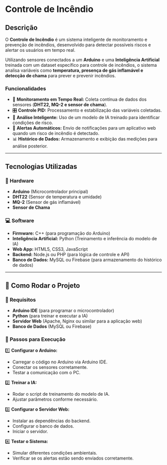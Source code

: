# Controle de Incêndio

## Descrição

O **Controle de Incêndio** é um sistema inteligente de monitoramento e prevenção de incêndios, desenvolvido para detectar possíveis riscos e alertar os usuários em tempo real.  

Utilizando sensores conectados a um **Arduino** e uma **Inteligência Artificial** treinada com um dataset específico para controle de incêndios, o sistema analisa variáveis como **temperatura, presença de gás inflamável e detecção de chama** para prever e prevenir incêndios.  

### Funcionalidades

- 📡 **Monitoramento em Tempo Real:** Coleta contínua de dados dos sensores (**DHT22, MQ-2 e sensor de chama**).  
- 🎛️ **Controle PID:** Processamento e estabilização das variáveis coletadas.  
- 🤖 **Análise Inteligente:** Uso de um modelo de IA treinado para identificar condições de risco.  
- 🚨 **Alertas Automáticos:** Envio de notificações para um aplicativo web quando um risco de incêndio é detectado.  
- 📊 **Histórico de Dados:** Armazenamento e exibição das medições para análise posterior.  

---

## Tecnologias Utilizadas

### 🔧 **Hardware**
- **Arduino** (Microcontrolador principal)  
- **DHT22** (Sensor de temperatura e umidade)  
- **MQ-2** (Sensor de gás inflamável)  
- **Sensor de Chama**  

### 💻 **Software**
- **Firmware:** C++ (para programação do Arduino)  
- **Inteligência Artificial:** Python (Treinamento e inferência do modelo de IA)  
- **Web App:** HTML5, CSS3, JavaScript  
- **Backend:** Node.js ou PHP (para lógica de controle e API)  
- **Banco de Dados:** MySQL ou Firebase (para armazenamento do histórico de dados)  

---

## 🚀 Como Rodar o Projeto

### 🔹 **Requisitos**
- **Arduino IDE** (para programar o microcontrolador)  
- **Python** (para treinar e executar a IA)  
- **Servidor Web** (Apache, Nginx ou similar para a aplicação web)  
- **Banco de Dados** (MySQL ou Firebase)  

### 📌 **Passos para Execução**

1️⃣ **Configurar o Arduino:**  
   - Carregar o código no Arduino via Arduino IDE.  
   - Conectar os sensores corretamente.  
   - Testar a comunicação com o PC.  

2️⃣ **Treinar a IA:**  
   - Rodar o script de treinamento do modelo de IA.  
   - Ajustar parâmetros conforme necessário.  

3️⃣ **Configurar o Servidor Web:**  
   - Instalar as dependências do backend.  
   - Configurar o banco de dados.  
   - Iniciar o servidor.  

4️⃣ **Testar o Sistema:**  
   - Simular diferentes condições ambientais.  
   - Verificar se os alertas estão sendo enviados corretamente.  
